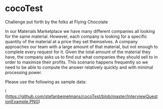 # cocoTest
Challenge put forth by the folks at Flying Chocolate 

In our Materials Marketplace we have many different companies all looking for the same material. However, each company is looking for a specific quantity of the material at a price they set themselves. A company approaches our team with a large amount of that material, but not enough to complete every request for it. Given the total amount of the material they have, the company asks us to find out what companies they should sell to in order to maximize their profits. This scenario happens frequently so we need to be able to compute the answer relatively quickly and with minimal processing power.

Please use the following as sample data:

!(https://github.com/stefanbemelmans/cocoTest/blob/master/InterviewQuestionExample.PNG)
